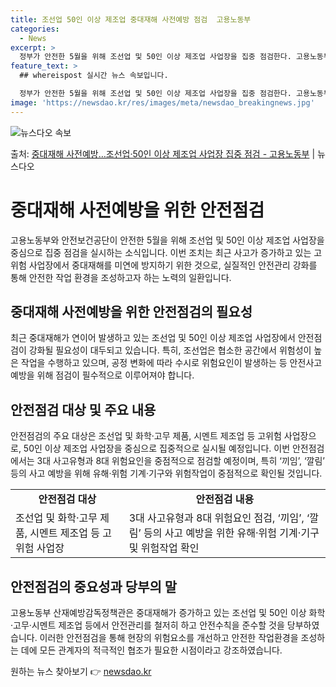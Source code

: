 ```yaml
---
title: 조선업 50인 이상 제조업 중대재해 사전예방 점검  고용노동부
categories:
  - News
excerpt: >
  정부가 안전한 5월을 위해 조선업 및 50인 이상 제조업 사업장을 집중 점검한다. 고용노동부와 안전보건공단은…
feature_text: >
  ## whereispost 실시간 뉴스 속보입니다.

  정부가 안전한 5월을 위해 조선업 및 50인 이상 제조업 사업장을 집중 점검한다. 고용노동부와 안전보건공단은…
image: 'https://newsdao.kr/res/images/meta/newsdao_breakingnews.jpg'
---
```


![뉴스다오 속보](https://newsdao.kr/res/images/meta/newsdao_breakingnews.jpg)

<p>출처: <a href="https://newsdao.kr/3873" rel="dofollow">중대재해 사전예방…조선업·50인 이상 제조업 사업장 집중 점검 - 고용노동부</a> | 뉴스다오</p>

<h1>중대재해 사전예방을 위한 안전점검</h1>
<p data-ke-size="size16">고용노동부와 안전보건공단이 안전한 5월을 위해 조선업 및 50인 이상 제조업 사업장을 중심으로 집중 점검을 실시하는 소식입니다. 이번 조치는 최근 사고가 증가하고 있는 고위험 사업장에서 중대재해를 미연에 방지하기 위한 것으로, 실질적인 안전관리 강화를 통해 안전한 작업 환경을 조성하고자 하는 노력의 일환입니다.</p>

<h2 data-ke-size="size26">중대재해 사전예방을 위한 안전점검의 필요성</h2>
<p data-ke-size="size16">최근 중대재해가 연이어 발생하고 있는 조선업 및 50인 이상 제조업 사업장에서 안전점검이 강화될 필요성이 대두되고 있습니다. 특히, 조선업은 협소한 공간에서 위험성이 높은 작업을 수행하고 있으며, 공정 변화에 따라 수시로 위험요인이 발생하는 등 안전사고 예방을 위해 점검이 필수적으로 이루어져야 합니다.</p>

<h2 data-ke-size="size26">안전점검 대상 및 주요 내용</h2>
<p data-ke-size="size16">안전점검의 주요 대상은 조선업 및 화학·고무 제품, 시멘트 제조업 등 고위험 사업장으로, 50인 이상 제조업 사업장을 중심으로 집중적으로 실시될 예정입니다. 이번 안전점검에서는 3대 사고유형과 8대 위험요인을 중점적으로 점검할 예정이며, 특히 ‘끼임’, ‘깔림’ 등의 사고 예방을 위해 유해·위험 기계·기구와 위험작업이 중점적으로 확인될 것입니다.</p>

<table>
  <tr>
    <td style="text-align: center; height: 17px;"><b>안전점검 대상</b></td>
    <td style="text-align: center; height: 17px;"><b>안전점검 내용</b></td>
  </tr>
  <tr>
    <td>조선업 및 화학·고무 제품, 시멘트 제조업 등 고위험 사업장</td>
    <td>3대 사고유형과 8대 위험요인 점검, ‘끼임’, ‘깔림’ 등의 사고 예방을 위한 유해·위험 기계·기구 및 위험작업 확인</td>
  </tr>
</table>

<h2 data-ke-size="size26">안전점검의 중요성과 당부의 말</h2>
<p data-ke-size="size16">고용노동부 산재예방감독정책관은 중대재해가 증가하고 있는 조선업 및 50인 이상 화학·고무·시멘트 제조업 등에서 안전관리를 철저히 하고 안전수칙을 준수할 것을 당부하였습니다. 이러한 안전점검을 통해 현장의 위험요소를 개선하고 안전한 작업환경을 조성하는 데에 모든 관계자의 적극적인 협조가 필요한 시점이라고 강조하였습니다.</p>

<p data-ke-size="size16"></p> 

원하는 뉴스 찾아보기 👉 <a href="https://newsdao.kr" rel="dofollow">newsdao.kr</a>


